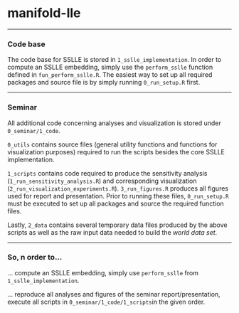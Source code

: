 # manifold-lle

***

### Code base

The code base for SSLLE is stored in ``1_sslle_implementation``.
In order to compute an SSLLE embedding, simply use the ``perform_sslle`` 
function defined in ``fun_perform_sslle.R``.
The easiest way to set up all required packages and source file is by simply 
running ``0_run_setup.R`` first.

***

### Seminar

All additional code concerning analyses and visualization is stored under 
``0_seminar/1_code``.

``0_utils`` contains source files (general utility functions and functions 
for visualization purposes) required to run the scripts besides the core SSLLE
implementation.

``1_scripts`` contains code required to produce the sensitivity analysis 
(``1_run_sensitivity_analysis.R``) and corresponding visualization 
(``2_run_visualization_experiments.R``).
``3_run_figures.R`` produces all figures used for report and presentation.
Prior to running these files, ``0_run_setup.R`` must be executed to set up 
all packages and source the required function files.

Lastly, ``2_data`` contains several temporary data files produced by the above 
scripts as well as the raw input data needed to build the *world data set*.

***

### So, n order to...

... compute an SSLLE embedding, simply use ``perform_sslle`` from 
``1_sslle_implementation``.

... reproduce all analyses and figures of the seminar report/presentation, 
execute all scripts in ``0_seminar/1_code/1_scripts``in the given order.